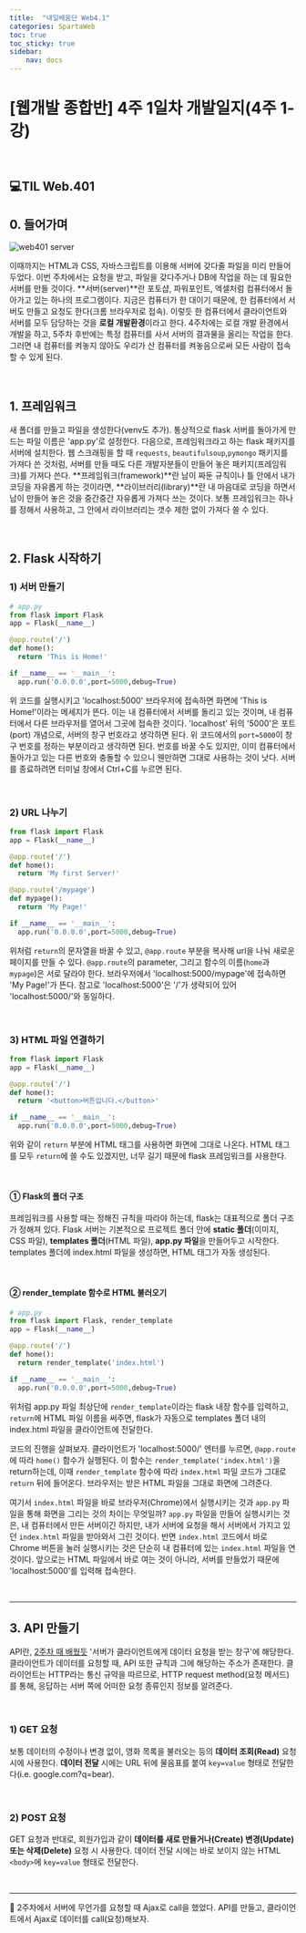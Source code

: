 ```yaml
---
title:  "내일배움단 Web4.1"
categories: SpartaWeb
toc: true
toc_sticky: true
sidebar:
    nav: docs
---
```


# [웹개발 종합반] 4주 1일차 개발일지(4주 1-강)

<br>

## 💻TIL Web.401

## 0. 들어가며

![web401 server](../../assets/images/w04_server.jpg)

이때까지는 HTML과 CSS, 자바스크립트를 이용해 서버에 갖다줄 파일을 미리 만들어두었다. 이번 주차에서는 요청을 받고, 파일을 갖다주거나 DB에 작업을 하는 데 필요한 서버를 만들 것이다. **서버(server)**란 포토샵, 파워포인트, 엑셀처럼 컴퓨터에서 돌아가고 있는 하나의 프로그램이다. 지금은 컴퓨터가 한 대이기 때문에, 한 컴퓨터에서 서버도 만들고 요청도 한다(크롬 브라우저로 접속). 이렇듯 한 컴퓨터에서 클라이언트와 서버를 모두 담당하는 것을 **로컬 개발환경**이라고 한다. 4주차에는 로컬 개발 환경에서 개발을 하고, 5주차 후반에는 특정 컴퓨터를 사서 서버의 결과물을 올리는 작업을 한다. 그러면 내 컴퓨터를 켜놓지 않아도 우리가 산 컴퓨터를 켜놓음으로써 모든 사람이 접속할 수 있게 된다.

<br>

## 1. 프레임워크

새 폴더를 만들고 파일을 생성한다(venv도 추가). 통상적으로 flask 서버를 돌아가게 만드는 파일 이름은 'app.py'로 설정한다. 다음으로, 프레임워크라고 하는 flask 패키지를 서버에 설치한다. 웹 스크래핑을 할 때 `requests`, `beautifulsoup`,`pymongo` 패키지를 가져다 쓴 것처럼, 서버를 만들 때도 다른 개발자분들이 만들어 놓은 패키지(프레임워크)를 가져다 쓴다. **프레임워크(framework)**란 남이 짜둔 규칙이나 틀 안에서 내가 코딩을 자유롭게 하는 것이라면, **라이브러리(library)**란 내 마음대로 코딩을 하면서 남이 만들어 놓은 것을 중간중간 자유롭게 가져다 쓰는 것이다. 보통 프레임워크는 하나를 정해서 사용하고, 그 안에서 라이브러리는 갯수 제한 없이 가져다 쓸 수 있다.

<br>

## 2. Flask 시작하기

### 1) 서버 만들기

```py
# app.py
from flask import Flask
app = Flask(__name__)

@app.route('/')
def home():
  return 'This is Home!'

if __name__ == '__main__':
  app.run('0.0.0.0',port=5000,debug=True)
```
위 코드를 실행시키고 'localhost:5000' 브라우저에 접속하면 화면에 'This is Home!'이라는 메세지가 뜬다. 이는 내 컴퓨터에서 서버를 돌리고 있는 것이며, 내 컴퓨터에서 다른 브라우저를 열어서 그곳에 접속한 것이다. 'localhost' 뒤의 '5000'은 포트(port) 개념으로, 서버의 창구 번호라고 생각하면 된다. 위 코드에서의 `port=5000`이 창구 번호를 정하는 부분이라고 생각하면 된다. 번호를 바꿀 수도 있지만, 이미 컴퓨터에서 돌아가고 있는 다른 번호와 충돌할 수 있으니 웬만하면 그대로 사용하는 것이 낫다. 서버를 종료하려면 터미널 창에서 Ctrl+C를 누르면 된다.

<br>

### 2) URL 나누기

```py
from flask import Flask
app = Flask(__name__)

@app.route('/')
def home():
  return 'My first Server!'

@app.route('/mypage')
def mypage():
  return 'My Page!'

if __name__ == '__main__':
  app.run('0.0.0.0',port=5000,debug=True)
```
위처럼 `return`의 문자열을 바꿀 수 있고, `@app.route` 부분을 복사해 url을 나눠 새로운 페이지를 만들 수 있다. `@app.route`의 parameter, 그리고 함수의 이름(`home`과 `mypage`)은 서로 달라야 한다. 브라우저에서 'localhost:5000/mypage'에 접속하면 'My Page!'가 뜬다. 참고로 'localhost:5000'은 '/'가 생략되어 있어 'localhost:5000/'와 동일하다.

<br>

### 3) HTML 파일 연결하기

```py
from flask import Flask
app = Flask(__name__)

@app.route('/')
def home():
  return '<button>버튼입니다.</button>'

if __name__ == '__main__':
  app.run('0.0.0.0',port=5000,debug=True)
```
위와 같이 `return` 부분에 HTML 태그를 사용하면 화면에 그대로 나온다. HTML 태그를 모두 `return`에 쓸 수도 있겠지만, 너무 길기 때문에 flask 프레임워크를 사용한다.

<br>

#### ① Flask의 폴더 구조

프레임워크를 사용할 때는 정해진 규칙을 따라야 하는데, flask는 대표적으로 폴더 구조가 정해져 있다. Flask 서버는 기본적으로 프로젝트 폴더 안에 **static 폴더**(이미지, CSS 파일), **templates 폴더**(HTML 파일), **app.py 파일**을 만들어두고 시작한다. templates 폴더에 index.html 파일을 생성하면, HTML 태그가 자동 생성된다. 

<br>

#### ② render_template 함수로 HTML 불러오기

```py
# app.py
from flask import Flask, render_template
app = Flask(__name__)

@app.route('/')
def home():
  return render_template('index.html')

if __name__ == '__main__':
  app.run('0.0.0.0',port=5000,debug=True)
```
위처럼 app.py 파일 최상단에 `render_template`이라는 flask 내장 함수를 입력하고, `return`에 HTML 파일 이름을 써주면, flask가 자동으로 templates 폴더 내의 index.html 파일을 클라이언트에 전달한다.
<br>

코드의 진행을 살펴보자. 클라이언트가 'localhost:5000/' 엔터를 누르면, `@app.route`에 따라 `home()` 함수가 실행된다. 이 함수는 `render_template('index.html')`을 return하는데, 이때 `render_template` 함수에 따라 `index.html` 파일 코드가 그대로 `return` 뒤에 들어온다. 브라우저는 받은 HTML 파일을 그대로 화면에 그려준다. 
<br>

여기서 `index.html` 파일을 바로 브라우저(Chrome)에서 실행시키는 것과 `app.py` 파일을 통해 화면을 그리는 것의 차이는 무엇일까? `app.py` 파일을 만들어 실행시키는 것은, 내 컴퓨터에서 만든 서버이긴 하지만, 내가 서버에 요청을 해서 서버에서 가지고 있던 `index.html` 파일을 받아와서 그린 것이다. 반면 `index.html` 코드에서 바로 Chrome 버튼을 눌러 실행시키는 것은 단순히 내 컴퓨터에 있는 `index.html` 파일을 연 것이다. 앞으로는 HTML 파일에서 바로 여는 것이 아니라, 서버를 만들었기 때문에 'localhost:5000'를 입력해 접속한다. 

<br>

---

## 3. API 만들기

API란, [2주차 때 배웠듯][1] '서버가 클라이언트에게 데이터 요청을 받는 창구'에 해당한다. 클라이언트가 데이터를 요청할 때, API 또한 규칙과 그에 해당하는 주소가 존재한다. 클라이언트는 HTTP라는 통신 규약을 따르므로, HTTP request method(요청 메서드)를 통해, 응답하는 서버 쪽에 어떠한 요청 종류인지 정보를 알려준다.

<br>

### 1) GET 요청

보통 데이터의 수정이나 변경 없이, 영화 목록을 불러오는 등의 **데이터 조회(Read)** 요청 시에 사용한다. **데이터 전달** 시에는 URL 뒤에 물음표를 붙여 `key=value` 형태로 전달한다(i.e. google.com?q=bear).

<br>

### 2) POST 요청

GET 요청과 반대로, 회원가입과 같이 **데이터를 새로 만들거나(Create) 변경(Update) 또는 삭제(Delete)** 요청 시 사용한다. 데이터 전달 시에는 바로 보이지 않는 HTML `<body>`에 `key=value` 형태로 전달한다. 

<br>

---

📒 2주차에서 서버에 무언가를 요청할 때 Ajax로 call을 했었다. API를 만들고, 클라이언트에서 Ajax로 데이터를 call(요청)해보자. 

<br>


[1]: https://yendoz.github.io/spartaweb/nbw2-2/#1-%EC%84%9C%EB%B2%84-%ED%81%B4%EB%9D%BC%EC%9D%B4%EC%96%B8%ED%8A%B8-%ED%86%B5%EC%8B%A0-%EC%9D%B4%ED%95%B4%ED%95%98%EA%B8%B0